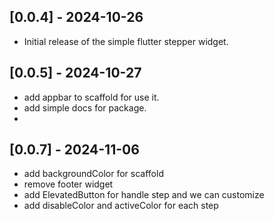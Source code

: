 ## [0.0.4] - 2024-10-26
- Initial release of the simple flutter stepper widget.

## [0.0.5] - 2024-10-27
- add appbar to scaffold for use it.
- add simple docs for package.
- 
## [0.0.7] - 2024-11-06
- add backgroundColor for scaffold
- remove footer widget
- add ElevatedButton for handle step and we can customize
- add disableColor and activeColor for each step